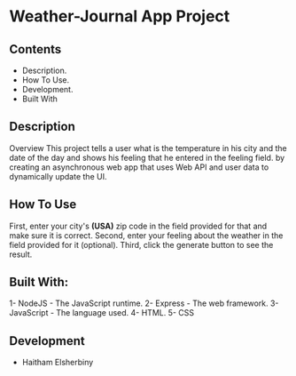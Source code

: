 # Weather-Journal App Project

## Contents

* Description.
* How To Use.
* Development.
* Built With
     
## Description

Overview This project tells a user what is the temperature in his city and the date of the day and shows his feeling that he entered in the feeling field. by creating an asynchronous web app that uses Web API and user data to dynamically update the UI.


## How To Use

First, enter your city's **(USA)** zip code in the field provided for that and make sure it is correct.
Second, enter your feeling about the weather in the field provided for it (optional).
Third, click the generate button to see the result.


## Built With:

1- NodeJS - The JavaScript runtime.
2- Express - The web framework.
3- JavaScript - The language used.
4- HTML.
5- CSS


## Development

* Haitham Elsherbiny

